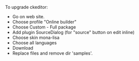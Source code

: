 To upgrade ckeditor:

- Go on web site.
- Choose profile "Online builder"
- Choose Custom - Full package
- Add plugin SourceDialog (for "source" button on edit inline)
- Choose skin mona-lisa
- Choose all languages
- Download
- Replace files and remove dir 'samples'.